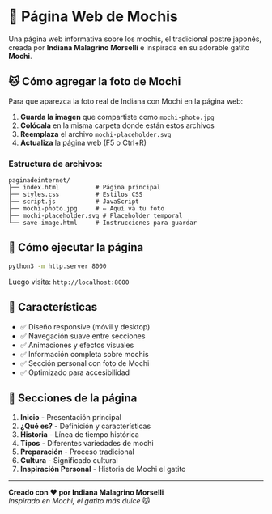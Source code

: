 # 🍡 Página Web de Mochis

Una página web informativa sobre los mochis, el tradicional postre japonés, creada por **Indiana Malagrino Morselli** e inspirada en su adorable gatito **Mochi**.

## 🐱 Cómo agregar la foto de Mochi

Para que aparezca la foto real de Indiana con Mochi en la página web:

1. **Guarda la imagen** que compartiste como `mochi-photo.jpg`
2. **Colócala** en la misma carpeta donde están estos archivos
3. **Reemplaza** el archivo `mochi-placeholder.svg` 
4. **Actualiza** la página web (F5 o Ctrl+R)

### Estructura de archivos:
```
paginadeinternet/
├── index.html          # Página principal
├── styles.css          # Estilos CSS
├── script.js           # JavaScript
├── mochi-photo.jpg     # ← Aquí va tu foto
├── mochi-placeholder.svg # Placeholder temporal
└── save-image.html     # Instrucciones para guardar
```

## 🚀 Cómo ejecutar la página

```bash
python3 -m http.server 8000
```

Luego visita: `http://localhost:8000`

## 📱 Características

- ✅ Diseño responsive (móvil y desktop)
- ✅ Navegación suave entre secciones
- ✅ Animaciones y efectos visuales
- ✅ Información completa sobre mochis
- ✅ Sección personal con foto de Mochi
- ✅ Optimizado para accesibilidad

## 🎨 Secciones de la página

1. **Inicio** - Presentación principal
2. **¿Qué es?** - Definición y características
3. **Historia** - Línea de tiempo histórica
4. **Tipos** - Diferentes variedades de mochi
5. **Preparación** - Proceso tradicional
6. **Cultura** - Significado cultural
7. **Inspiración Personal** - Historia de Mochi el gatito

---

**Creado con ❤️ por Indiana Malagrino Morselli**  
*Inspirado en Mochi, el gatito más dulce* 🐱 